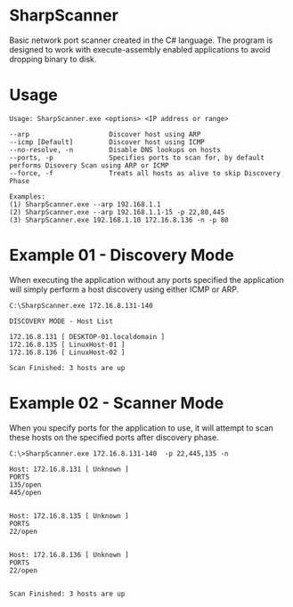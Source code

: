 # SharpScanner

Basic network port scanner created in the C# language. The program is designed to work with execute-assembly enabled applications to avoid dropping binary to disk.

# Usage
```
Usage: SharpScanner.exe <options> <IP address or range>

--arp                    Discover host using ARP
--icmp [Default]         Discover host using ICMP
--no-resolve, -n         Disable DNS lookups on hosts
--ports, -p              Specifies ports to scan for, by default performs Disovery Scan using ARP or ICMP
--force, -f              Treats all hosts as alive to skip Discovery Phase

Examples:
(1) SharpScanner.exe --arp 192.168.1.1
(2) SharpScanner.exe --arp 192.168.1.1-15 -p 22,80,445
(3) SharpScanner.exe 192.168.1.10 172.16.8.136 -n -p 80
```

# Example 01 - Discovery Mode

When executing the application without any ports specified the application will simply perform a host discovery using either ICMP or ARP.

```
C:\SharpScanner.exe 172.16.8.131-140

DISCOVERY MODE - Host List

172.16.8.131 [ DESKTOP-01.localdomain ]
172.16.8.135 [ LinuxHost-01 ]
172.16.8.136 [ LinuxHost-02 ]

Scan Finished: 3 hosts are up
```

# Example 02 - Scanner Mode

When you specify ports for the application to use, it will attempt to scan these hosts on the specified ports after discovery phase.

```
C:\>SharpScanner.exe 172.16.8.131-140  -p 22,445,135 -n
 
Host: 172.16.8.131 [ Unknown ]
PORTS
135/open
445/open


Host: 172.16.8.135 [ Unknown ]
PORTS
22/open


Host: 172.16.8.136 [ Unknown ]
PORTS
22/open


Scan Finished: 3 hosts are up
```